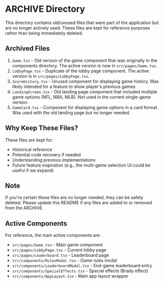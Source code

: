 # ARCHIVE Directory

This directory contains old/unused files that were part of the application but are no longer actively used. These files are kept for reference purposes rather than being immediately deleted.

## Archived Files

1. `Game.tsx` - Old version of the game component that was originally in the components directory. The active version is now in `src/pages/Game.tsx`.
2. `LobbyPage.tsx` - Duplicate of the lobby page component. The active version is in `src/pages/LobbyPage.tsx`.
3. `ScoreHistory.tsx` - Unused component for displaying game history. Was likely intended for a feature to show player's previous games.
4. `LandingScreen.tsx` - Old landing page component that included multiple game options (NFL, NBA, MLB). Not used in the current single-game version.
5. `GameCard.tsx` - Component for displaying game options in a card format. Was used with the old landing page but no longer needed.

## Why Keep These Files?

These files are kept for:
- Historical reference
- Potential code recovery if needed
- Understanding previous implementations
- Future feature inspiration (e.g., the multi-game selection UI could be useful if we expand)

## Note

If you're certain these files are no longer needed, they can be safely deleted. Please update this README if any files are added to or removed from the ARCHIVE.

## Active Components

For reference, the main active components are:
- `src/pages/Game.tsx` - Main game component
- `src/pages/LobbyPage.tsx` - Current lobby page
- `src/pages/Leaderboard.tsx` - Leaderboard page
- `src/components/RulesModal.tsx` - Game rules modal
- `src/components/LeaderboardModal.tsx` - End-game leaderboard entry
- `src/components/SpecialEffects.tsx` - Special effects (Brady effect)
- `src/components/AppLayout.tsx` - Main app layout wrapper 